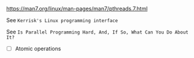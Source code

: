 
https://man7.org/linux/man-pages/man7/pthreads.7.html

See `Kerrisk's Linux programming interface`

See `Is Parallel Programming Hard, And, If So, What Can You Do About It?`

- [ ] Atomic operations